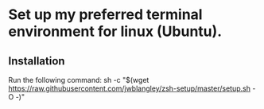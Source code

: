 # Set up my preferred terminal environment for linux (Ubuntu).

## Installation
Run the following command:
    sh -c "$(wget https://raw.githubusercontent.com/jwblangley/zsh-setup/master/setup.sh -O -)"
